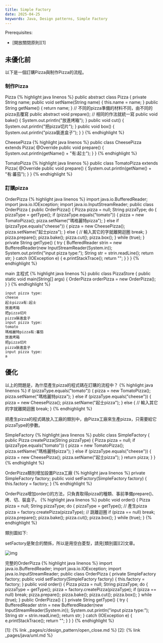 ```yaml
---
title: Simple Factory
date: 2025-04-25
keywords: Java, Design patterns, Simple Factory
---
```

Prerequisites:

- [開放關閉原則][1]

## 未優化前
以下是一個訂購Pizza與制作Pizza的流程。

### 制作Pizza
Pizza
{% highlight java linenos %}
public abstract class Pizza {
  private String name;
  public void setName(String name) {
    this.name = name;
  }
  public String getName() {
    return name;
  }
  // 不同的pizza準備的材料不同，由不同的pizza去覆寫
  public abstract void prepare();
  // 相同的作法就統一寫
  public void bake() {
    System.out.println("放進烤箱");
  }
  public void cut() {
    System.out.println("把pizza切片");
  }
  public void box() {
    System.out.println("pizza裝進盒子");
  }
}
{% endhighlight %}

CheesePizza
{% highlight java linenos %}
public class CheesePizza extends Pizza{
  @Override
  public void prepare() {
    System.out.println(getName() + "有:起士");
  }
}
{% endhighlight %}

TomatoPizza
{% highlight java linenos %}
public class TomatoPizza extends Pizza{
  @Override
  public void prepare() {
    System.out.println(getName() + "有:蕃茄");
  }
}
{% endhighlight %}

### 訂購pizza
OrderPizza
{% highlight java linenos %}
import java.io.BufferedReader;
import java.io.IOException;
import java.io.InputStreamReader;
public class OrderPizza {
  public OrderPizza() {
    Pizza pizza = null;
    String pizzaType;
    do {
      pizzaType = getType();
      if (pizzaType.equals("tomato")) {
        pizza = new TomatoPizza();
        pizza.setName("瑪格麗特pizza");
      } else if (pizzaType.equals("cheese")) {
        pizza = new CheesePizza();
        pizza.setName("起士pizza");
      } else {
        // 輸入其它的字就離開迴圈
        break;
      }
      pizza.prepare();
      pizza.bake();
      pizza.cut();
      pizza.box();
    } while (true);
  }
  private String getType() {
    try {
      BufferedReader strin = new BufferedReader(new InputStreamReader(System.in));
      System.out.println("input pizza type:");
      String str = strin.readLine();
      return str;
    } catch (IOException e) {
      e.printStackTrace();
      return "";
    }
  }
}
{% endhighlight %}

main 主程式
{% highlight java linenos %}
public class PizzaStore {
  public static void main(String[] args) {
    OrderPizza orderPizza = new OrderPizza();
  }
}
{% endhighlight %}
```
input pizza type:
cheese
起士pizza有:起士
放進烤箱
把pizza切片
pizza裝進盒子
input pizza type:
tomato
瑪格麗特pizza有:蕃茄
放進烤箱
把pizza切片
pizza裝進盒子
input pizza type:
a
```

## 優化
以上的問題是，為什麼產生pizza的程式碼在訂購的流程中？
{% highlight java linenos %}
  if (pizzaType.equals("tomato")) {
    pizza = new TomatoPizza();
    pizza.setName("瑪格麗特pizza");
  } else if (pizzaType.equals("cheese")) {
    pizza = new CheesePizza();
    pizza.setName("起士pizza");
  } else {
    // 輸入其它的字就離開迴圈
    break;
  }
{% endhighlight %}

把產生pizza的程式碼放入工廠的類別中，由Pizza工廠來生產pizza，只需要給它pizzaType的參數。

SimpleFactory
{% highlight java linenos %}
public class SimpleFactory {
  public Pizza createPizza(String pizzaType) {
    Pizza pizza = null;
    if (pizzaType.equals("tomato")) {
      pizza = new TomatoPizza();
      pizza.setName("瑪格麗特pizza");
    } else if (pizzaType.equals("cheese")) {
      pizza = new CheesePizza();
      pizza.setName("起士pizza");
    }
    return pizza;
  }
}
{% endhighlight %}

OrderPizza類別增加設置Pizza工廠
{% highlight java linenos %}
  private SimpleFactory factory;
  public void setFactory(SimpleFactory factory) {
    this.factory = factory;
  }
{% endhighlight %}

OrderPizza增加order()的方法，只負責取得pizza的種類、事前準備prepare()、烤、切、裝盒子。
{% highlight java linenos %}
public void order() {
  Pizza pizza = null;
  String pizzaType;
  do {
    pizzaType = getType();
    // 產生pizza
    pizza = factory.createPizza(pizzaType);
    // 跳離迴圈
    if (pizza == null) break;
    pizza.prepare();
    pizza.bake();
    pizza.cut();
    pizza.box();
  } while (true);
}
{% endhighlight %}

類別圖如下:

setFactory是聚合的關係，所以是用空白菱型，請見[類別圖][2]文章。

![img]({{site.imgurl}}/pattern/simple_factory1.png)

完整的OrderPizza
{% highlight java linenos %}
import java.io.BufferedReader;
import java.io.IOException;
import java.io.InputStreamReader;
public class OrderPizza {
  private SimpleFactory factory;
  public void setFactory(SimpleFactory factory) {
    this.factory = factory;
  }
  public void order() {
    Pizza pizza = null;
    String pizzaType;
    do {
      pizzaType = getType();
      pizza = factory.createPizza(pizzaType);
      if (pizza == null) break;
      pizza.prepare();
      pizza.bake();
      pizza.cut();
      pizza.box();
    } while (true);
  }
  public OrderPizza() {
  }
  private String getType() {
    try {
      BufferedReader strin = new BufferedReader(new InputStreamReader(System.in));
      System.out.println("input pizza type:");
      String str = strin.readLine();
      return str;
    } catch (IOException e) {
      e.printStackTrace();
      return "";
    }
  }
}
{% endhighlight %}

[1]: {% link _pages/c/design_pattern/open_close.md %}
[2]: {% link _pages/java/uml.md %}